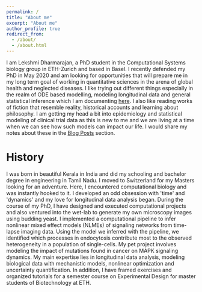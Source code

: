 ```yaml
---
permalink: /
title: "About me"
excerpt: "About me"
author_profile: true
redirect_from:
  - /about/
  - /about.html
---
```


I am Lekshmi Dharmarajan, a PhD student in the Computational Systems biology group in ETH-Zurich and based in Basel. I recently defended my PhD in May 2020 and am looking for opportunities that will prepare me in my long term goal of working in quantitative sciences in the arena of global health and neglected diseases. I like trying out different things especially in the realm of ODE based modelling, modeling longitudinal data and general statistical inference which I am documenting [here](https://dlekshmi.github.io/RNotes/). I also like reading works of fiction that resemble reality, historical accounts and learning about philosophy. I am getting my head a bit into epidemiology and statistical modeling of clinical trial data as this is new to me and we are living at a time when we can see how such models can impact our life. I would share my notes about these in the [Blog Posts](https://dlekshmi.github.io/year-archive/) section.

History
======
I was born in beautiful Kerala in India and did my schooling and bachelor degree in engineering in Tamil Nadu. I moved to Switzerland for my Masters looking for an adventure. Here, I encountered computational biology and was instantly hooked to it. I developed an odd obsession with 'time' and 'dynamics' and my love for longitudinal data analysis began. During the course of my PhD, I have designed and executed computational projects and also ventured into the wet-lab to generate my own microscopy images using budding yeast. I implemented a computational pipeline to infer nonlinear mixed effect models (NLMEs) of signaling networks from time-lapse imaging data. Using the model we inferred with the pipeline, we identified which processes in endocytosis contribute most to the observed heterogeneity in a population of single-cells. My pet project involves modeling the impact of mutations found in cancer on MAPK signaling dynamics. My main expertise lies in longitudinal data analysis, modeling biological data with mechanistic models, nonlinear optimization and uncertainty quantification.  In addition, I have framed exercises and organized tutorials for  a semester course on Experimental Design for master students of Biotechnology at ETH.
